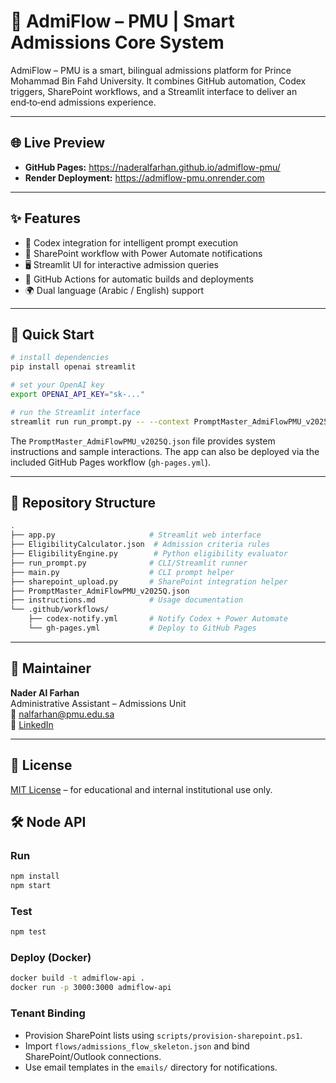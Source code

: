 # 📘 AdmiFlow – PMU | Smart Admissions Core System

AdmiFlow – PMU is a smart, bilingual admissions platform for Prince Mohammad Bin Fahd University. It combines GitHub automation, Codex triggers, SharePoint workflows, and a Streamlit interface to deliver an end‑to‑end admissions experience.

---

## 🌐 Live Preview

- **GitHub Pages:** https://naderalfarhan.github.io/admiflow-pmu/
- **Render Deployment:** https://admiflow-pmu.onrender.com

---

## ✨ Features

- 🧠 Codex integration for intelligent prompt execution
- 📑 SharePoint workflow with Power Automate notifications
- 🖥️ Streamlit UI for interactive admission queries
- 🔁 GitHub Actions for automatic builds and deployments
- 🌍 Dual language (Arabic / English) support

---

## 🚀 Quick Start

```bash
# install dependencies
pip install openai streamlit

# set your OpenAI key
export OPENAI_API_KEY="sk-..."

# run the Streamlit interface
streamlit run run_prompt.py -- --context PromptMaster_AdmiFlowPMU_v2025Q.json
```

The `PromptMaster_AdmiFlowPMU_v2025Q.json` file provides system instructions and sample interactions. The app can also be deployed via the included GitHub Pages workflow (`gh-pages.yml`).

---

## 📁 Repository Structure

```bash
.
├── app.py                     # Streamlit web interface
├── EligibilityCalculator.json  # Admission criteria rules
├── EligibilityEngine.py        # Python eligibility evaluator
├── run_prompt.py              # CLI/Streamlit runner
├── main.py                    # CLI prompt helper
├── sharepoint_upload.py       # SharePoint integration helper
├── PromptMaster_AdmiFlowPMU_v2025Q.json
├── instructions.md            # Usage documentation
└── .github/workflows/
    ├── codex-notify.yml       # Notify Codex + Power Automate
    └── gh-pages.yml           # Deploy to GitHub Pages
```

---

## 🧠 Maintainer

**Nader Al Farhan**  
Administrative Assistant – Admissions Unit  
📧 nalfarhan@pmu.edu.sa  
🔗 [LinkedIn](https://www.linkedin.com/in/naderalfarhan)

---

## 📄 License

[MIT License](LICENSE) – for educational and internal institutional use only.


## 🛠 Node API

### Run
```bash
npm install
npm start
```

### Test
```bash
npm test
```

### Deploy (Docker)
```bash
docker build -t admiflow-api .
docker run -p 3000:3000 admiflow-api
```

### Tenant Binding
- Provision SharePoint lists using `scripts/provision-sharepoint.ps1`.
- Import `flows/admissions_flow_skeleton.json` and bind SharePoint/Outlook connections.
- Use email templates in the `emails/` directory for notifications.
